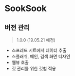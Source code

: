 # SookSook

## 버전 관리
> 1.0.0 (19.05.21 예정)
- 스프레드 시트에서 데이터 추출
- 스플래쉬, 메인, 검색 화면 디자인
- 웹뷰 호출
- 깃 관리를 위한 깃헙 적용
